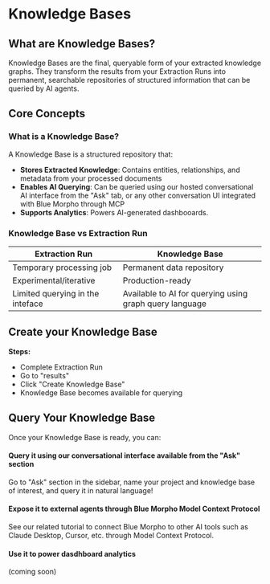 # Knowledge Bases

## What are Knowledge Bases?

Knowledge Bases are the final, queryable form of your extracted knowledge graphs. They transform the results from your Extraction Runs into permanent, searchable repositories of structured information that can be queried by AI agents.

## Core Concepts

### What is a Knowledge Base?

A Knowledge Base is a structured repository that:

- **Stores Extracted Knowledge**: Contains entities, relationships, and metadata from your processed documents
- **Enables AI Querying**: Can be queried using our hosted conversational AI interface from the "Ask" tab, or any other conversation UI integrated with Blue Morpho through MCP
- **Supports Analytics**: Powers AI-generated dashbooards. 

### Knowledge Base vs Extraction Run

| Extraction Run | Knowledge Base |
|---|---|
| Temporary processing job | Permanent data repository |
| Experimental/iterative | Production-ready |
| Limited querying in the inteface | Available to AI for querying using graph query language |

## Create your Knowledge Base

**Steps:**

- Complete Extraction Run
- Go to "results"
- Click "Create Knowledge Base"
- Knowledge Base becomes available for querying

## Query Your Knowledge Base

Once your Knowledge Base is ready, you can:

#### Query it using our conversational interface available from the "Ask" section

Go to "Ask" section in the sidebar, name your project and knowledge base of interest, and query it in natural language!

#### Expose it to external agents through Blue Morpho Model Context Protocol

See our related tutorial to connect Blue Morpho to other AI tools such as Claude Desktop, Cursor, etc. through Model Context Protocol.

#### Use it to power dasdhboard analytics

(coming soon)
